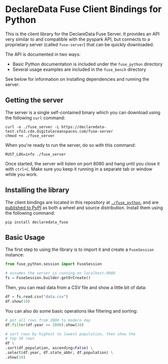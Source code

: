 # DeclareData Fuse Client Bindings for Python

This is the client library for the DeclareData Fuse Server. It provides an API very similar to and compatible with the pyspark API, but connects to a proprietary server (called `fuse-server`) that can be quickly downloaded.

The API is documented in two ways:

- Basic Python documentation is included under the `fuse_python` directory
- Several usage examples are included in the `fuse_bench` directory

See below for information on installing dependencies and running the server.

## Getting the server

The server is a single self-contained binary which you can download using the following `curl` command:

```shell
curl -o ./fuse_server -L https://declaredata-test.sfo3.cdn.digitaloceanspaces.com/fuse-server
chmod +x ./fuse_server
```

When you're ready to run the server, do so with this command:

```shell
RUST_LOG=info ./fuse_server
```

Once started, the server will listen on port 8080 and hang until you close it with `ctrl+C`. Make sure you keep it running in a separate tab or window while you work.

## Installing the library

The client bindings are located in this repository at [`./fuse_python`](./fuse_python/), and are [published to PyPI](https://pypi.org/project/declaredata_fuse/#description) as both a wheel and source distribution. Install them using the following command:


```shell
pip install declaredata_fuse
```

## Basic Usage

The first step to using the library is to import it and create a `FuseSession` instance:

```python
from fuse_python.session import FuseSession

# assumes the server is running on localhost:8080
fs = FuseSession.builder.getOrCreate()
```

Then, you can read data from a CSV file and show a little bit of data:

```python
df = fs.read.csv("data.csv")
df.show(10)
```

You can also do some basic operations like filtering and sorting:

```python
# get all rows from 2000 to modern day
df.filter(df.year >= 2000).show(10)

# sort rows by highest to lowest population, then show the
# top 10 rows
df \
.sort(df.population, ascending=False) \
.select(df.year, df.state_abbr, df.population) \
.show(10)
```
